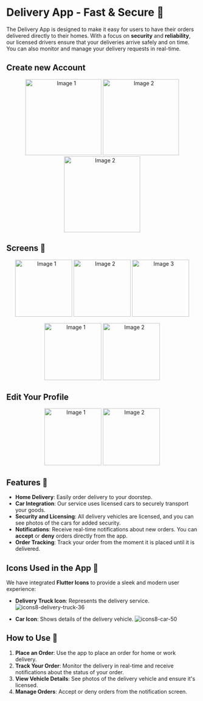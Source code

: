 # Delivery App - Fast & Secure 🚚

The Delivery App is designed to make it easy for users to have their orders delivered directly to their homes. With a focus on **security** and **reliability**, our licensed drivers ensure that your deliveries arrive safely and on time. You can also monitor and manage your delivery requests in real-time.

## Create new Account
<p align="center">
  <img src="https://github.com/user-attachments/assets/e1372500-fe8f-4335-a22c-1c963ad1e22b" alt="Image 1" width="200"/>
    <img src="https://github.com/user-attachments/assets/0785d1f8-705f-478c-88fc-7fc95990d5dc" alt="Image 2" width="200"/>
  <img src="https://github.com/user-attachments/assets/6111d884-e4e9-4684-905b-cfa0a38bf787" alt="Image 2" width="200"/>
</p>

## Screens 🎨
<p align="center">
  <img src="https://github.com/user-attachments/assets/c45f664c-d657-4c33-9392-d0ada1041611" alt="Image 1" width="150"/>
  <img src="https://github.com/user-attachments/assets/13d0c4a6-b7f1-4702-8010-74506f346180" alt="Image 2" width="150"/>
  <img src="https://github.com/user-attachments/assets/5e1fa478-734a-4d43-836b-ddb7acfc8d41" alt="Image 3" width="150"/>
</p>

<p align="center">
  <img src="https://github.com/user-attachments/assets/4d7c7a93-a2c0-4ac2-bc6c-b53200f2604f" alt="Image 1" width="150"/>
  <img src="https://github.com/user-attachments/assets/74a5e8ec-a512-4325-80e0-0ad54c604ffb" alt="Image 2" width="150"/>
</p>

## Edit Your Profile
<p align="center">
  <img src="https://github.com/user-attachments/assets/475ff350-a0a0-49a7-908e-31b27b3f64d0" alt="Image 1" width="150"/>
  <img src="https://github.com/user-attachments/assets/0aa175e8-84f5-44b4-84d9-f3544bcd97a8" alt="Image 2" width="150"/>
</p>

## Features 🚀

- **Home Delivery**: Easily order delivery to your doorstep.
- **Car Integration**: Our service uses licensed cars to securely transport your goods.
- **Security and Licensing**: All delivery vehicles are licensed, and you can see photos of the cars for added security.
- **Notifications**: Receive real-time notifications about new orders. You can **accept** or **deny** orders directly from the app.
- **Order Tracking**: Track your order from the moment it is placed until it is delivered.

## Icons Used in the App 🎨

We have integrated **Flutter Icons** to provide a sleek and modern user experience:

- **Delivery Truck Icon**: Represents the delivery service.![icons8-delivery-truck-36](https://github.com/user-attachments/assets/cc77bd22-4638-4c50-abb3-4ad6cc4ef7d5)

- **Car Icon**: Shows details of the delivery vehicle.
![icons8-car-50](https://github.com/user-attachments/assets/2a8b5040-919a-4f70-93c2-5f12f655afff)


## How to Use 📱

1. **Place an Order**: Use the app to place an order for home or work delivery.
2. **Track Your Order**: Monitor the delivery in real-time and receive notifications about the status of your order.
3. **View Vehicle Details**: See photos of the delivery vehicle and ensure it's licensed.
4. **Manage Orders**: Accept or deny orders from the notification screen.

